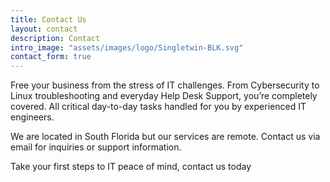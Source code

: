 ```yaml
---
title: Contact Us
layout: contact
description: Contact
intro_image: "assets/images/logo/Singletwin-BLK.svg"
contact_form: true
---
```


Free your business from the stress of IT challenges. From Cybersecurity to Linux troubleshooting and everyday Help Desk Support, you’re completely covered. All critical day-to-day tasks handled for you by experienced IT engineers.

We are located in South Florida but our services are remote.
Contact us via email for inquiries or support information.

Take your first steps to IT peace of mind, contact us today

<!--

---
HOURS OF OPERATION


| Day       | Opening Hours   |
| --------- | --------------- |
| Tuesday   | 8:30am - 5:00pm EST |
| Wednesday | 8:30am - 5:00pm EST  |
| Thursday  | 8:30am - 5:00pm EST  |
| Friday    | 8:30am - 5:00pm EST  |
| Saturday  | 10:am - 4:00pm EST   |
| Saturday  | Closed          |

-->